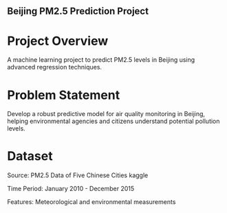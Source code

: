 ## Beijing PM2.5 Prediction Project
# Project Overview
A machine learning project to predict PM2.5 levels in Beijing using advanced regression techniques.
# Problem Statement
Develop a robust predictive model for air quality monitoring in Beijing, helping environmental agencies and citizens understand potential pollution levels.
# Dataset
Source: PM2.5 Data of Five Chinese Cities kaggle

Time Period: January 2010 - December 2015

Features: Meteorological and environmental measurements
